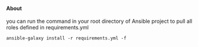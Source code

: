 #### About

you can run the command in your root directory of Ansible project to pull all roles defined in requirements.yml
```
ansible-galaxy install -r requirements.yml -f
```
